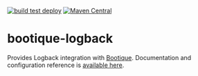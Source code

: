 <!--
  Licensed to ObjectStyle LLC under one
  or more contributor license agreements.  See the NOTICE file
  distributed with this work for additional information
  regarding copyright ownership.  The ObjectStyle LLC licenses
  this file to you under the Apache License, Version 2.0 (the
  "License"); you may not use this file except in compliance
  with the License.  You may obtain a copy of the License at

    http://www.apache.org/licenses/LICENSE-2.0

  Unless required by applicable law or agreed to in writing,
  software distributed under the License is distributed on an
  "AS IS" BASIS, WITHOUT WARRANTIES OR CONDITIONS OF ANY
  KIND, either express or implied.  See the License for the
  specific language governing permissions and limitations
  under the License.
  -->

[![build test deploy](https://github.com/bootique/bootique-logback/actions/workflows/maven.yml/badge.svg)](https://github.com/bootique/bootique-logback/actions/workflows/maven.yml)
[![Maven Central](https://img.shields.io/maven-central/v/io.bootique.logback/bootique-logback.svg?colorB=brightgreen)](https://search.maven.org/artifact/io.bootique.logback/bootique-logback/)

# bootique-logback
Provides Logback integration with [Bootique](https://bootique.io). Documentation and configuration reference is 
[available here](https://bootique.io/docs/3.x/bootique-logback-docs/).
